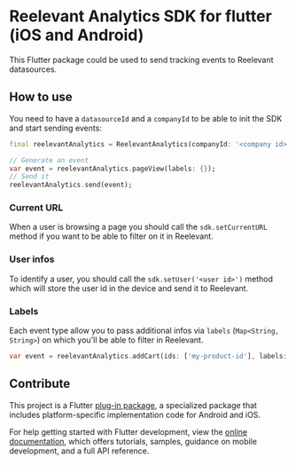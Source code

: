 # Reelevant Analytics SDK for flutter (iOS and Android)

This Flutter package could be used to send tracking events to Reelevant datasources.

## How to use

You need to have a `datasourceId` and a `companyId` to be able to init the SDK and start sending events:

```dart
final reelevantAnalytics = ReelevantAnalytics(companyId: '<company id>', datasourceId: '<datasource id>');

// Generate an event
var event = reelevantAnalytics.pageView(labels: {});
// Send it
reelevantAnalytics.send(event);
```

### Current URL

When a user is browsing a page you should call the `sdk.setCurrentURL` method if you want to be able to filter on it in Reelevant.

### User infos

To identify a user, you should call the `sdk.setUser('<user id>')` method which will store the user id in the device and send it to Reelevant.

### Labels

Each event type allow you to pass additional infos via `labels` (`Map<String, String>`) on which you'll be able to filter in Reelevant.

```dart
var event = reelevantAnalytics.addCart(ids: ['my-product-id'], labels: {'lang': 'en_US'});
```

## Contribute

This project is a Flutter [plug-in package](https://flutter.dev/developing-packages/), a specialized package that includes platform-specific implementation code for Android and iOS.

For help getting started with Flutter development, view the
[online documentation](https://flutter.dev/docs), which offers tutorials, samples, guidance on mobile development, and a full API reference.